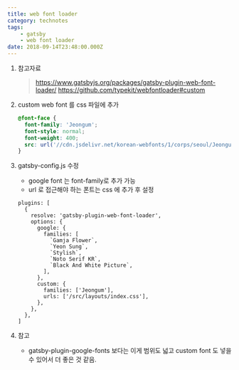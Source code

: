```yaml
---
title: web font loader
category: technotes
tags:
    - gatsby
    - web font loader
date: 2018-09-14T23:48:00.000Z
---
```


1. 참고자료
    > https://www.gatsbyjs.org/packages/gatsby-plugin-web-font-loader/
    > https://github.com/typekit/webfontloader#custom



2. custom web font 를 css 파일에 추가

    ```css
    @font-face {
      font-family: 'Jeongum';
      font-style: normal;
      font-weight: 400;
      src: url('//cdn.jsdelivr.net/korean-webfonts/1/corps/seoul/Jeongum/Jeongum.woff2') format('woff2'), url ('//cdn.jsdelivr.net/korean-webfonts/1/corps/seoul/Jeongum/Jeongum.woff') format    ('woff');
    }
    ```

3. gatsby-config.js 수정

    * google font 는 font-family로 추가 가능
    * url 로 접근해야 하는 폰트는 css 에 추가 후 설정

    
    ```jsx{2-19}
    plugins: [
      {
        resolve: 'gatsby-plugin-web-font-loader',
        options: {
          google: {
            families: [
              `Gamja Flower`,
              `Yeon Sung`,
              `Stylish`,
              `Noto Serif KR`,
              `Black And White Picture`,
            ],
          },
          custom: {
            families: ['Jeongum'],
            urls: ['/src/layouts/index.css'],
          },
        },
      },
    ]
    ```

4. 참고  

    * gatsby-plugin-google-fonts 보다는 이게 범위도 넓고 custom font 도 넣을 수 있어서 더 좋은 것 같음.
